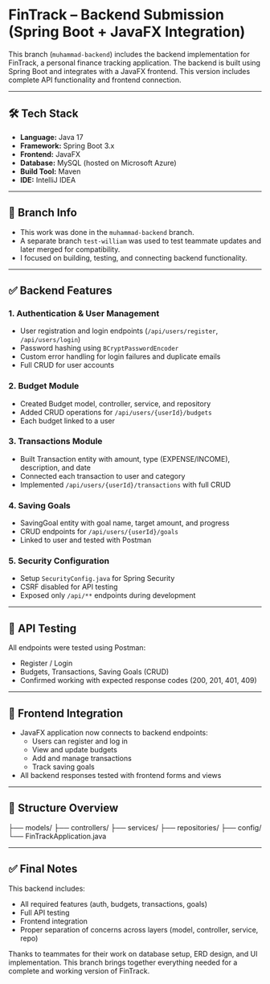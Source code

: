 # FinTrack – Backend Submission (Spring Boot + JavaFX Integration)

This branch (`muhammad-backend`) includes the backend implementation for FinTrack, a personal finance tracking application. The backend is built using Spring Boot and integrates with a JavaFX frontend. This version includes complete API functionality and frontend connection.

---

## 🛠 Tech Stack

- **Language:** Java 17
- **Framework:** Spring Boot 3.x
- **Frontend:** JavaFX
- **Database:** MySQL (hosted on Microsoft Azure)
- **Build Tool:** Maven
- **IDE:** IntelliJ IDEA

---

## 📌 Branch Info

- This work was done in the `muhammad-backend` branch.
- A separate branch `test-william` was used to test teammate updates and later merged for compatibility.
-  I focused on building, testing, and connecting backend functionality.

---

## ✅ Backend Features

### 1. Authentication & User Management
- User registration and login endpoints (`/api/users/register`, `/api/users/login`)
- Password hashing using `BCryptPasswordEncoder`
- Custom error handling for login failures and duplicate emails
- Full CRUD for user accounts

### 2. Budget Module
- Created Budget model, controller, service, and repository
- Added CRUD operations for `/api/users/{userId}/budgets`
- Each budget linked to a user

### 3. Transactions Module
- Built Transaction entity with amount, type (EXPENSE/INCOME), description, and date
- Connected each transaction to user and category
- Implemented `/api/users/{userId}/transactions` with full CRUD

### 4. Saving Goals
- SavingGoal entity with goal name, target amount, and progress
- CRUD endpoints for `/api/users/{userId}/goals`
- Linked to user and tested with Postman

### 5. Security Configuration
- Setup `SecurityConfig.java` for Spring Security
- CSRF disabled for API testing
- Exposed only `/api/**` endpoints during development

---

## 🧪 API Testing

All endpoints were tested using Postman:
- Register / Login
- Budgets, Transactions, Saving Goals (CRUD)
- Confirmed working with expected response codes (200, 201, 401, 409)

---

## 🔗 Frontend Integration

- JavaFX application now connects to backend endpoints:
    - Users can register and log in
    - View and update budgets
    - Add and manage transactions
    - Track saving goals
- All backend responses tested with frontend forms and views

---

## 📁 Structure Overview

├── models/
├── controllers/
├── services/
├── repositories/
├── config/
└── FinTrackApplication.java


---

## ✅ Final Notes

This backend includes:
- All required features (auth, budgets, transactions, goals)
- Full API testing
- Frontend integration
- Proper separation of concerns across layers (model, controller, service, repo)

Thanks to teammates for their work on database setup, ERD design, and UI implementation. This branch brings together everything needed for a complete and working version of FinTrack.
